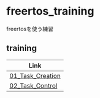 # freertos_training
freertosを使う練習 

## training

| Link                                             |
|--------------------------------------------------|
| [01_Task_Creation](01_Task_Creation/README.md)   |
| [02_Task_Control](02_Task_Control/README.md)     |
